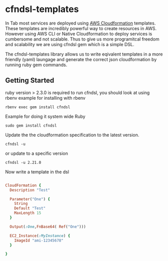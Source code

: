 cfndsl-templates
======

In Tab most services are deployed using [AWS Cloudformation](http://docs.amazonwebservices.com/AWSCloudFormation/latest/UserGuide/GettingStarted.html) templates. These templates are incredibly powerful way to create resources in AWS. 
However using AWS CLI or Native Cloudformation to deploy services is cumbersome and not scalable.
Thus to give us more programitcal freedom and scalability we are using cfndsl gem which is a simple DSL. 

The cfndsl-templates library allows us to write eqivalent templates in a more friendly (yaml) laungage and generate the correct json cloudformation by running ruby gem commands.


## Getting Started

ruby version > 2.3.0 is required to run cfndsl, you should look at using rbenv example for installing with rbenv

    rbenv exec gem install cfndsl

Example for doing it system wide Ruby

    sudo gem install cfndsl

Update the the cloudformation specification to the latest version.

    cfndsl -u

or update to a specific version

    cfndsl -u 2.21.0

Now write a template in the dsl

```ruby

CloudFormation {
  Description "Test"

  Parameter("One") {
    String
    Default "Test"
	MaxLength 15
  }

  Output(:One,FnBase64( Ref("One")))

  EC2_Instance(:MyInstance) {
    ImageId "ami-12345678"
  }

}
```
